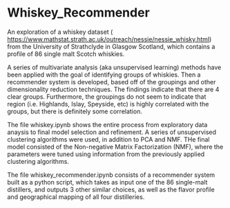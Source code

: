 # Whiskey_Recommender
An exploration of a whiskey dataset ( https://www.mathstat.strath.ac.uk/outreach/nessie/nessie_whisky.html) from the University of Strathclyde in Glasgow Scotland, which contains a profile of 86 single malt Scotch whiskies.

 A series of multivariate analysis (aka unsupervised learning) methods have been applied with the goal of identifying groups of whiskies. Then a recommender system is developed, based off of the groupings and other dimensionality reduction techniques. The findings indicate that there are 4 clear groups. Furthermore, the groupings do not seem to indicate that region (i.e. Highlands, Islay, Speyside, etc) is highly correlated with the groups, but there is definitely some correlation.
 
 The file whiskey.ipynb shows the entire process from exploratory data anaysis to final model selection and refinement. A series of unsupervised clustering algorithms were used, in addition to PCA and NMF. THe final model consisted of the Non-negative Matrix Factorization (NMF), where the parameters were tuned using information from the previously applied clustering algorithms. 
 
 The file whiskey_recommender.ipynb consists of a recommender system built as a python script, which takes as input one of the 86 single-malt distillers, and outputs 3 other similar choices, as well as the flavor profile and geographical mapping of all four distilleries.
